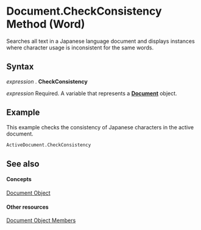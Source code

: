 
# Document.CheckConsistency Method (Word)

Searches all text in a Japanese language document and displays instances where character usage is inconsistent for the same words.


## Syntax

 _expression_ . **CheckConsistency**

 _expression_ Required. A variable that represents a **[Document](8d83487a-2345-a036-a916-971c9db5b7fb.md)** object.


## Example

This example checks the consistency of Japanese characters in the active document.


```vb
ActiveDocument.CheckConsistency
```


## See also


#### Concepts


[Document Object](8d83487a-2345-a036-a916-971c9db5b7fb.md)
#### Other resources


[Document Object Members](fc9ab457-0888-f917-3d52-387168ac23b9.md)
